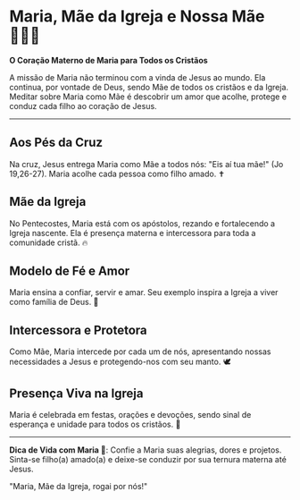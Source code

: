 # Maria, Mãe da Igreja e Nossa Mãe 👩‍👦‍👦

**O Coração Materno de Maria para Todos os Cristãos**

A missão de Maria não terminou com a vinda de Jesus ao mundo. Ela continua, por vontade de Deus, sendo Mãe de todos os cristãos e da Igreja. Meditar sobre Maria como Mãe é descobrir um amor que acolhe, protege e conduz cada filho ao coração de Jesus.

---

## Aos Pés da Cruz
Na cruz, Jesus entrega Maria como Mãe a todos nós: "Eis aí tua mãe!" (Jo 19,26-27). Maria acolhe cada pessoa como filho amado. ✝️

## Mãe da Igreja
No Pentecostes, Maria está com os apóstolos, rezando e fortalecendo a Igreja nascente. Ela é presença materna e intercessora para toda a comunidade cristã. 🔥

## Modelo de Fé e Amor
Maria ensina a confiar, servir e amar. Seu exemplo inspira a Igreja a viver como família de Deus. 💒

## Intercessora e Protetora
Como Mãe, Maria intercede por cada um de nós, apresentando nossas necessidades a Jesus e protegendo-nos com seu manto. 🕊️

## Presença Viva na Igreja
Maria é celebrada em festas, orações e devoções, sendo sinal de esperança e unidade para todos os cristãos. 🌹

---

**Dica de Vida com Maria 💐**:
Confie a Maria suas alegrias, dores e projetos. Sinta-se filho(a) amado(a) e deixe-se conduzir por sua ternura materna até Jesus.

"Maria, Mãe da Igreja, rogai por nós!"
